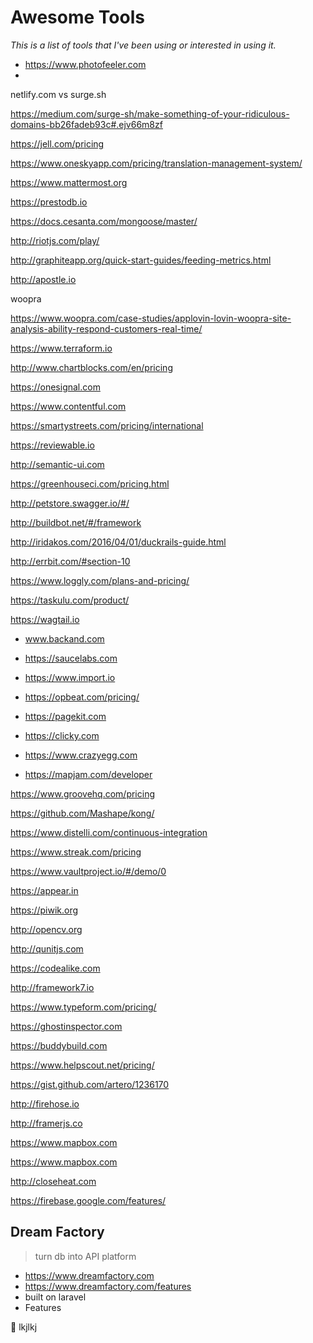 # Awesome Tools

_This is a list of tools that I've been using or interested in using it._

- https://www.photofeeler.com
- 

netlify.com vs surge.sh

https://medium.com/surge-sh/make-something-of-your-ridiculous-domains-bb26fadeb93c#.ejv66m8zf



https://jell.com/pricing



https://www.oneskyapp.com/pricing/translation-management-system/



https://www.mattermost.org



https://prestodb.io



https://docs.cesanta.com/mongoose/master/



http://riotjs.com/play/



http://graphiteapp.org/quick-start-guides/feeding-metrics.html



http://apostle.io


woopra

https://www.woopra.com/case-studies/applovin-lovin-woopra-site-analysis-ability-respond-customers-real-time/



https://www.terraform.io



http://www.chartblocks.com/en/pricing



https://onesignal.com



https://www.contentful.com



https://smartystreets.com/pricing/international



https://reviewable.io



http://semantic-ui.com



https://greenhouseci.com/pricing.html



http://petstore.swagger.io/#/



http://buildbot.net/#/framework



http://iridakos.com/2016/04/01/duckrails-guide.html



http://errbit.com/#section-10



https://www.loggly.com/plans-and-pricing/



https://taskulu.com/product/



https://wagtail.io

- www.backand.com

- https://saucelabs.com

- https://www.import.io

- https://opbeat.com/pricing/

- https://pagekit.com

- https://clicky.com

- https://www.crazyegg.com

- https://mapjam.com/developer

https://www.groovehq.com/pricing

https://github.com/Mashape/kong/


https://www.distelli.com/continuous-integration

https://www.streak.com/pricing

https://www.vaultproject.io/#/demo/0

https://appear.in

https://piwik.org

http://opencv.org

http://qunitjs.com

https://codealike.com

http://framework7.io

https://www.typeform.com/pricing/

https://ghostinspector.com

https://buddybuild.com

https://www.helpscout.net/pricing/

https://gist.github.com/artero/1236170

http://firehose.io

http://framerjs.co

https://www.mapbox.com

https://www.mapbox.com

http://closeheat.com

https://firebase.google.com/features/


## Dream Factory 
> turn db into API platform

- https://www.dreamfactory.com
- https://www.dreamfactory.com/features
- built on laravel
- Features

📔 lkjlkj





















